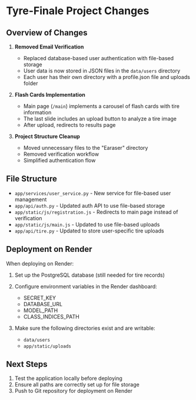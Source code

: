 # Tyre-Finale Project Changes

## Overview of Changes

1. **Removed Email Verification**
   - Replaced database-based user authentication with file-based storage
   - User data is now stored in JSON files in the `data/users` directory
   - Each user has their own directory with a profile.json file and uploads folder

2. **Flash Cards Implementation**
   - Main page (`/main`) implements a carousel of flash cards with tire information
   - The last slide includes an upload button to analyze a tire image
   - After upload, redirects to results page

3. **Project Structure Cleanup**
   - Moved unnecessary files to the "Earaser" directory
   - Removed verification workflow
   - Simplified authentication flow

## File Structure

- `app/services/user_service.py` - New service for file-based user management
- `app/api/auth.py` - Updated auth API to use file-based storage
- `app/static/js/registration.js` - Redirects to main page instead of verification
- `app/static/js/main.js` - Updated to use file-based uploads
- `app/api/tire.py` - Updated to store user-specific tire uploads

## Deployment on Render

When deploying on Render:

1. Set up the PostgreSQL database (still needed for tire records)
2. Configure environment variables in the Render dashboard:
   - SECRET_KEY
   - DATABASE_URL
   - MODEL_PATH
   - CLASS_INDICES_PATH

3. Make sure the following directories exist and are writable:
   - `data/users`
   - `app/static/uploads`

## Next Steps

1. Test the application locally before deploying
2. Ensure all paths are correctly set up for file storage
3. Push to Git repository for deployment on Render 